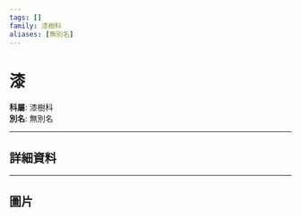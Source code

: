 ```yaml
---
tags: []
family: 漆樹科
aliases: [無別名]
---
```


# 漆

**科屬**: 漆樹科  
**別名**: 無別名  

---

## 詳細資料


---

## 圖片
